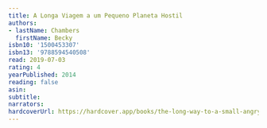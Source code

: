 ```yaml
---
title: A Longa Viagem a um Pequeno Planeta Hostil
authors:
- lastName: Chambers
  firstName: Becky
isbn10: '1500453307'
isbn13: '9788594540508'
read: 2019-07-03
rating: 4
yearPublished: 2014
reading: false
asin:
subtitle:
narrators:
hardcoverUrl: https://hardcover.app/books/the-long-way-to-a-small-angry-planet/editions/30399474
---
```

